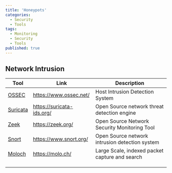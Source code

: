 ```yaml
---
title: 'Honeypots'
categories:
  - Security
  - Tools
tags:
  - Monitoring
  - Security
  - Tools
published: true
---
```


Network Intrusion
-----------------

| Tool                                  | Link                      | Description                                    |
|---------------------------------------|---------------------------|------------------------------------------------|
| [OSSEC](https://www.ossec.net/)       | https://www.ossec.net/    | Host Intrusion Detection System                |
| [Suricata](https://suricata-ids.org/) | https://suricata-ids.org/ | Open Source network threat detection engine    |
| [Zeek](https://zeek.org/)             | https://zeek.org/         | Open Source Network Security Monitoring Tool   |
| [Snort](https://www.snort.org/)       | https://www.snort.org/    | Open Source network intrusion detection system |
| [Moloch](https://molo.ch/)            | https://molo.ch/          | Large Scale, indexed packet capture and search |
|                                       |                           |                                                |
|                                       |                           |                                                |
|                                       |                           |                                                |

